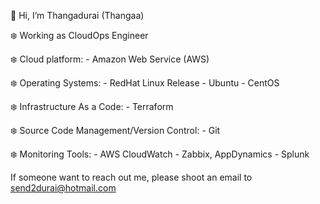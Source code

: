 👋 Hi, I’m Thangadurai (Thangaa)

❄️ Working as CloudOps Engineer

❄️ Cloud platform: 
        - Amazon Web Service (AWS)
        
❄️ Operating Systems:
        - RedHat Linux Release
        - Ubuntu
        - CentOS
        
❄️ Infrastructure As a Code:
        - Terraform
        
❄️ Source Code Management/Version Control:
        - Git
        
❄️ Monitoring Tools:
        - AWS CloudWatch
        - Zabbix, AppDynamics
        - Splunk
        
        
 If someone want to reach out me, please shoot an email to send2durai@hotmail.com
